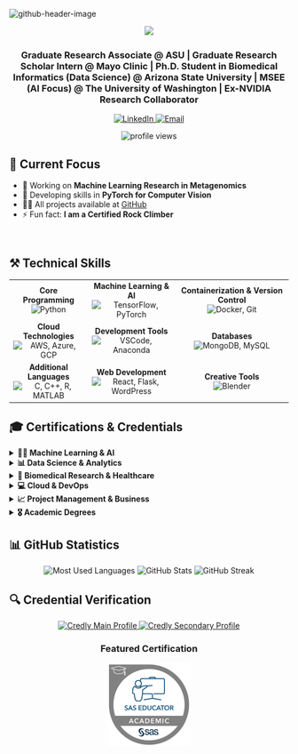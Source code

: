 ![github-header-image](https://github.com/Naif-Ganadily/Naif-Ganadily/assets/103202628/6720e85d-4def-4a22-9526-8c21fec49175)

<div align="center">
  <img src="https://readme-typing-svg.herokuapp.com/?font=Seruef&size=35&center=true&vCenter=true&width=500&height=70&duration=4000&lines=Hi+There!+👋;+I'm+Naif+A.+Ganadily!;" />
</div>

<h3 align="center">Graduate Research Associate @ ASU | Graduate Research Scholar Intern @ Mayo Clinic | Ph.D. Student in Biomedical Informatics (Data Science) @ Arizona State University | MSEE (AI Focus) @ The University of Washington | Ex-NVIDIA Research Collaborator</h3>

<div align="center">
  <a href="https://www.linkedin.com/in/naif-ganadily/" target="_blank">
    <img src="https://img.shields.io/badge/LinkedIn-0077B5?style=for-the-badge&logo=linkedin&logoColor=white" alt="LinkedIn" />
  </a>
  <a href="mailto:ganadilynaif@gmail.com">
    <img src="https://img.shields.io/badge/Email-D14836?style=for-the-badge&logo=gmail&logoColor=white" alt="Email" />
  </a>
  <p align="center">
    <img src="https://komarev.com/ghpvc/?username=naif-ganadily&label=Profile%20views&color=0e75b6&style=flat" alt="profile views" />
  </p>
</div>


## 💼 Current Focus

- 🔭 Working on **Machine Learning Research in Metagenomics**
- 🌱 Developing skills in **PyTorch for Computer Vision**
- 👨‍💻 All projects available at [GitHub](https://github.com/Naif-Ganadily)
- ⚡ Fun fact: **I am a Certified Rock Climber**

<br clear="right">

## ⚒️ Technical Skills

<table align="center">
  <tr>
    <td align="center"><strong>Core Programming</strong><br><img src="https://skillicons.dev/icons?i=python" alt="Python"/></td>
    <td align="center"><strong>Machine Learning & AI</strong><br><img src="https://skillicons.dev/icons?i=tensorflow,pytorch" alt="TensorFlow, PyTorch"/></td>
    <td align="center"><strong>Containerization & Version Control</strong><br><img src="https://skillicons.dev/icons?i=docker,git" alt="Docker, Git"/></td>
  </tr>
  <tr>
    <td align="center"><strong>Cloud Technologies</strong><br><img src="https://skillicons.dev/icons?i=aws,azure,gcp" alt="AWS, Azure, GCP"/></td>
    <td align="center"><strong>Development Tools</strong><br><img src="https://skillicons.dev/icons?i=vscode,anaconda" alt="VSCode, Anaconda"/></td>
    <td align="center"><strong>Databases</strong><br><img src="https://skillicons.dev/icons?i=mongodb,mysql" alt="MongoDB, MySQL"/></td>
  </tr>
  <tr>
    <td align="center"><strong>Additional Languages</strong><br><img src="https://skillicons.dev/icons?i=c,cpp,r,matlab" alt="C, C++, R, MATLAB"/></td>
    <td align="center"><strong>Web Development</strong><br><img src="https://skillicons.dev/icons?i=react,flask,wordpress" alt="React, Flask, WordPress"/></td>
    <td align="center"><strong>Creative Tools</strong><br><img src="https://skillicons.dev/icons?i=blender" alt="Blender"/></td>
  </tr>
</table>

## 🎓 Certifications & Credentials

<details>
<summary><strong>🧑‍💻 Machine Learning & AI</strong></summary>
<br>

- **TensorFlow Developer Professional** – [DeepLearning.AI](https://www.deeplearning.ai/) *(80hr, Credential ID: 2A3XH7XWNZU0)*
- **Azure AI Fundamentals** – [Microsoft](https://learn.microsoft.com/) *(Credential ID: 35C27AB118DFA657)*
- **Generative AI with Large Language Models** – [DeepLearning.AI](https://www.deeplearning.ai/)
- **Machine Learning Specialization** – [Stanford University](https://online.stanford.edu/)
- **Introduction to On-Device AI** – [DeepLearning.AI](https://www.deeplearning.ai/)
- **Mathematics for Machine Learning** – [Imperial College London](https://www.imperial.ac.uk/)
- **Introduction to Machine Learning with scikit-learn** – [Data School](https://www.dataschool.io/) *(Credential ID: bMROijAk)*
</details>

<details>
<summary><strong>📊 Data Science & Analytics</strong></summary>
<br>

- **SAS Certified Educator** – [SAS](https://www.sas.com/)
- **IBM Data Science Professional Certificate** – [IBM](https://www.ibm.com/)
- **Google Data Analytics Professional Certificate** – [Google Career Certificates](https://grow.google/certificates/data-analytics/)
- **Introduction to Data Science Specialization** – [IBM](https://www.ibm.com/)
</details>

<details>
<summary><strong>🏥 Biomedical Research & Healthcare</strong></summary>
<br>

- **AI Series: Introduction to Clinical Data** – [Stanford University School of Medicine](https://med.stanford.edu/)
- **IRB Biomedical Research (Group 1)** – [CITI Program](https://about.citiprogram.org/) *(Credential ID: 67768026, Expires Feb 2029)*
- **Responsible Conduct of Research (RCR)** – [CITI Program](https://about.citiprogram.org/) *(Credential ID: 65231466)*
- **AI for Precision Nutrition Bootcamp** – [Arizona State University](https://www.asu.edu/)
- **AI Series: Introduction to Healthcare** – [Stanford University School of Medicine](https://med.stanford.edu/)
</details>

<details>
<summary><strong>💻 Cloud & DevOps</strong></summary>
<br>

- **AWS Certified Cloud Practitioner** – [Amazon Web Services (AWS)](https://aws.amazon.com/) *(Expired May 2024)*
- **AWS: Getting Started with Cloud Security** – [AWS](https://aws.amazon.com/) *(Credential ID: ce2a6f9a131a4f5ab2aa58211d92139d)*
- **Introduction to DevOps** – [IBM](https://www.ibm.com/) *(Credential ID: QY12S2OWKPCX)*
</details>

<details>
<summary><strong>📈 Project Management & Business</strong></summary>
<br>

- **Foundations of Project Management** – [Google](https://grow.google/) *(Credential ID: IMZRMG9EWGP9)*
- **Project Management Practicals – Electrical Engineering** – [AAPM](https://www.certifiedprojectmanager.us/) *(Credential ID: 20191216)*
- **Managing Project Risks** – [Doroob](https://www.doroob.sa/) *(Credential ID: d5011f14410d44929ad7121b82a198f3)*
- **Fundamentals of Management** – [Doroob](https://www.doroob.sa/) *(Credential ID: c4ff369fd0fe46fc9a50f731629e053b)*
- **Stress Management in the Workplace** – [Doroob](https://www.doroob.sa/) *(Credential ID: 84e6de50b1fa41129a4c7794aa676090)*
</details>

<details>
<summary><strong>🎖 Academic Degrees</strong></summary>
<br>

- **Master of Science in Electrical Engineering (AI Focus)** – [University of Washington](https://www.washington.edu/) *(Credential ID: 2467-BBKJ-NCYQ)*
- **Bachelor of Science in Electrical Engineering (Electronics and Telecommunications)** – [University of Business and Technology](https://www.ubt.edu.sa/About/Home)
</details>

## 📊 GitHub Statistics

<div align="center">
  <img src="https://github-readme-stats.vercel.app/api/top-langs?username=naif-ganadily&show_icons=true&locale=en&layout=compact&theme=tokyonight" alt="Most Used Languages" width="420" />
  <img src="https://github-readme-stats.vercel.app/api?username=naif-ganadily&show_icons=true&theme=tokyonight" alt="GitHub Stats" width="420" />
  <img src="https://github-readme-streak-stats.herokuapp.com/?user=naif-ganadily&theme=tokyonight" alt="GitHub Streak" width="420" />
</div>

## 🔍 Credential Verification

<div align="center">
  <a href="https://www.credly.com/users/naif-ganadily.6871c31d" target="_blank">
    <img src="https://img.shields.io/badge/Credly_Main_Profile-FF6B00?style=for-the-badge&logo=credly&logoColor=white" alt="Credly Main Profile"/>
  </a>
  <a href="https://www.credly.com/users/naif-ganadily.f850a400" target="_blank">
    <img src="https://img.shields.io/badge/Credly_Secondary_Profile-FF6B00?style=for-the-badge&logo=credly&logoColor=white" alt="Credly Secondary Profile"/>
  </a>
</div>

<h3 align="center">Featured Certification</h3>
<p align="center">
  <a href="https://www.credly.com/badges/cc7270e5-6fdf-4224-a77a-7b60e8595fda/public_url" target="_blank">
    <img src="https://raw.githubusercontent.com/Naif-Ganadily/Naif-Ganadily/main/sas-educator.png" width="150" alt="SAS Certified Associate: Programming Fundamentals"/>
  </a>
</p>
